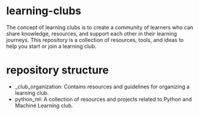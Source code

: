 # learning-clubs

The concept of learning clubs is to create a community of learners who can share knowledge, resources, and support each other in their learning journeys. This repository is a collection of resources, tools, and ideas to help you start or join a learning club.

# repository structure
- _club_organization: Contains resources and guidelines for organizing a learning club.
- python_ml: A collection of resources and projects related to Python and Machine Learning club.
